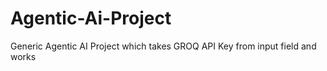# Agentic-Ai-Project
Generic Agentic AI Project which takes GROQ API Key from input field and works
